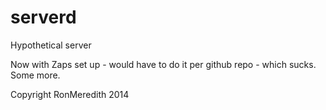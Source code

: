 serverd
=======

Hypothetical server

Now with Zaps set up - would have to do it per github repo - which sucks. Some more.

Copyright RonMeredith 2014
